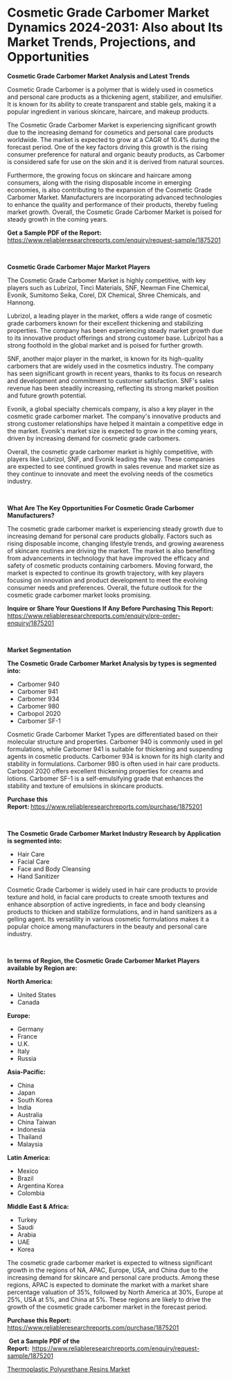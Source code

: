 <p><h1>Cosmetic Grade Carbomer Market Dynamics 2024-2031: Also about Its Market Trends, Projections, and Opportunities</h1></p><p><strong>Cosmetic Grade Carbomer Market Analysis and Latest Trends</strong></p>
<p><p>Cosmetic Grade Carbomer is a polymer that is widely used in cosmetics and personal care products as a thickening agent, stabilizer, and emulsifier. It is known for its ability to create transparent and stable gels, making it a popular ingredient in various skincare, haircare, and makeup products.</p><p>The Cosmetic Grade Carbomer Market is experiencing significant growth due to the increasing demand for cosmetics and personal care products worldwide. The market is expected to grow at a CAGR of 10.4% during the forecast period. One of the key factors driving this growth is the rising consumer preference for natural and organic beauty products, as Carbomer is considered safe for use on the skin and it is derived from natural sources.</p><p>Furthermore, the growing focus on skincare and haircare among consumers, along with the rising disposable income in emerging economies, is also contributing to the expansion of the Cosmetic Grade Carbomer Market. Manufacturers are incorporating advanced technologies to enhance the quality and performance of their products, thereby fueling market growth. Overall, the Cosmetic Grade Carbomer Market is poised for steady growth in the coming years.</p></p>
<p><strong>Get a Sample PDF of the Report:&nbsp;</strong> <a href="https://www.reliableresearchreports.com/enquiry/request-sample/1875201">https://www.reliableresearchreports.com/enquiry/request-sample/1875201</a></p>
<p>&nbsp;</p>
<p><strong>Cosmetic Grade Carbomer Major Market Players</strong></p>
<p><p>The Cosmetic Grade Carbomer Market is highly competitive, with key players such as Lubrizol, Tinci Materials, SNF, Newman Fine Chemical, Evonik, Sumitomo Seika, Corel, DX Chemical, Shree Chemicals, and Hannong. </p><p>Lubrizol, a leading player in the market, offers a wide range of cosmetic grade carbomers known for their excellent thickening and stabilizing properties. The company has been experiencing steady market growth due to its innovative product offerings and strong customer base. Lubrizol has a strong foothold in the global market and is poised for further growth.</p><p>SNF, another major player in the market, is known for its high-quality carbomers that are widely used in the cosmetics industry. The company has seen significant growth in recent years, thanks to its focus on research and development and commitment to customer satisfaction. SNF's sales revenue has been steadily increasing, reflecting its strong market position and future growth potential.</p><p>Evonik, a global specialty chemicals company, is also a key player in the cosmetic grade carbomer market. The company's innovative products and strong customer relationships have helped it maintain a competitive edge in the market. Evonik's market size is expected to grow in the coming years, driven by increasing demand for cosmetic grade carbomers.</p><p>Overall, the cosmetic grade carbomer market is highly competitive, with players like Lubrizol, SNF, and Evonik leading the way. These companies are expected to see continued growth in sales revenue and market size as they continue to innovate and meet the evolving needs of the cosmetics industry.</p></p>
<p>&nbsp;</p>
<p><strong>What Are The Key Opportunities For Cosmetic Grade Carbomer Manufacturers?</strong></p>
<p><p>The cosmetic grade carbomer market is experiencing steady growth due to increasing demand for personal care products globally. Factors such as rising disposable income, changing lifestyle trends, and growing awareness of skincare routines are driving the market. The market is also benefiting from advancements in technology that have improved the efficacy and safety of cosmetic products containing carbomers. Moving forward, the market is expected to continue its growth trajectory, with key players focusing on innovation and product development to meet the evolving consumer needs and preferences. Overall, the future outlook for the cosmetic grade carbomer market looks promising.</p></p>
<p><strong>Inquire or Share Your Questions If Any Before Purchasing This Report:</strong> <a href="https://www.reliableresearchreports.com/enquiry/pre-order-enquiry/1875201">https://www.reliableresearchreports.com/enquiry/pre-order-enquiry/1875201</a></p>
<p>&nbsp;</p>
<p><strong>Market Segmentation</strong></p>
<p><strong>The Cosmetic Grade Carbomer Market Analysis by types is segmented into:</strong></p>
<p><ul><li>Carbomer 940</li><li>Carbomer 941</li><li>Carbomer 934</li><li>Carbomer 980</li><li>Carbopol 2020</li><li>Carbomer SF-1</li></ul></p>
<p><p>Cosmetic Grade Carbomer Market Types are differentiated based on their molecular structure and properties. Carbomer 940 is commonly used in gel formulations, while Carbomer 941 is suitable for thickening and suspending agents in cosmetic products. Carbomer 934 is known for its high clarity and stability in formulations. Carbomer 980 is often used in hair care products. Carbopol 2020 offers excellent thickening properties for creams and lotions. Carbomer SF-1 is a self-emulsifying grade that enhances the stability and texture of emulsions in skincare products.</p></p>
<p><strong>Purchase this Report:&nbsp;</strong><a href="https://www.reliableresearchreports.com/purchase/1875201">https://www.reliableresearchreports.com/purchase/1875201</a></p>
<p>&nbsp;</p>
<p><strong>The Cosmetic Grade Carbomer Market Industry Research by Application is segmented into:</strong></p>
<p><ul><li>Hair Care</li><li>Facial Care</li><li>Face and Body Cleansing</li><li>Hand Sanitizer</li></ul></p>
<p><p>Cosmetic Grade Carbomer is widely used in hair care products to provide texture and hold, in facial care products to create smooth textures and enhance absorption of active ingredients, in face and body cleansing products to thicken and stabilize formulations, and in hand sanitizers as a gelling agent. Its versatility in various cosmetic formulations makes it a popular choice among manufacturers in the beauty and personal care industry.</p></p>
<p>&nbsp;</p>
<p><strong>In terms of Region, the Cosmetic Grade Carbomer Market Players available by Region are:</strong></p>
<p>
    <p> <strong> North America: </strong>
        <ul>
            <li>United States</li>
            <li>Canada</li>
        </ul>
        </p> 
    <p> <strong> Europe: </strong>
        <ul>
            <li>Germany</li>
            <li>France</li>
            <li>U.K.</li>
            <li>Italy</li>
            <li>Russia</li>
        </ul>
        </p> 
    <p> <strong> Asia-Pacific: </strong>
        <ul>
            <li>China</li>
            <li>Japan</li>
            <li>South Korea</li>
            <li>India</li>
            <li>Australia</li>
            <li>China Taiwan</li>
            <li>Indonesia</li>
            <li>Thailand</li>
            <li>Malaysia</li>
        </ul>
        </p> 
    <p> <strong> Latin America: </strong>
        <ul>
            <li>Mexico</li>
            <li>Brazil</li>
            <li>Argentina Korea</li>
            <li>Colombia</li>
        </ul>
        </p> 
    <p> <strong> Middle East & Africa: </strong>
        <ul>
            <li>Turkey</li>
            <li>Saudi</li>
            <li>Arabia</li>
            <li>UAE</li>
            <li>Korea</li>
        </ul>
    </p>
    </p>
<p><p>The cosmetic grade carbomer market is expected to witness significant growth in the regions of NA, APAC, Europe, USA, and China due to the increasing demand for skincare and personal care products. Among these regions, APAC is expected to dominate the market with a market share percentage valuation of 35%, followed by North America at 30%, Europe at 25%, USA at 5%, and China at 5%. These regions are likely to drive the growth of the cosmetic grade carbomer market in the forecast period.</p></p>
<p><strong>Purchase this Report: </strong><a href="https://www.reliableresearchreports.com/purchase/1875201">https://www.reliableresearchreports.com/purchase/1875201</a></p>
<p>&nbsp;<strong>Get a Sample PDF of the Report:&nbsp;&nbsp;</strong><a href="https://www.reliableresearchreports.com/enquiry/request-sample/1875201">https://www.reliableresearchreports.com/enquiry/request-sample/1875201</a></p>
<p><strong></strong></p>
<p><p><a href="https://github.com/GroverBarry/Market-Research-Report-List-4/blob/main/thermoplastic-polyurethane-resins-market.md">Thermoplastic Polyurethane Resins Market</a></p></p>